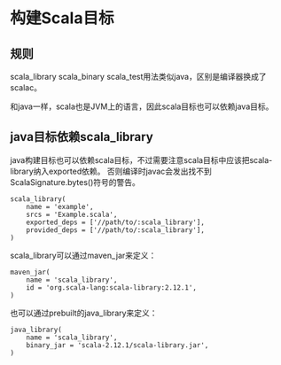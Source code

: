 # 构建Scala目标

## 规则
scala_library scala_binary scala_test用法类似java，区别是编译器换成了scalac。

和java一样，scala也是JVM上的语言，因此scala目标也可以依赖java目标。


## java目标依赖scala_library

java构建目标也可以依赖scala目标，不过需要注意scala目标中应该把scala-library纳入exported依赖。
否则编译时javac会发出找不到ScalaSignature.bytes()符号的警告。

```
scala_library(
    name = 'example',
    srcs = 'Example.scala',
    exported_deps = ['//path/to/:scala_library'],
    provided_deps = ['//path/to/:scala_library'],
)
```

scala_library可以通过maven_jar来定义：

```
maven_jar(
    name = 'scala_library',
    id = 'org.scala-lang:scala-library:2.12.1',
)
```

也可以通过prebuilt的java_library来定义：
```
java_library(
    name = 'scala_library',
    binary_jar = 'scala-2.12.1/scala-library.jar',
)
```

